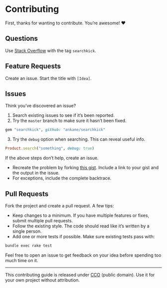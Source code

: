 # Contributing

First, thanks for wanting to contribute. You’re awesome! :heart:

## Questions

Use [Stack Overflow](https://stackoverflow.com/) with the tag `searchkick`.

## Feature Requests

Create an issue. Start the title with `[Idea]`.

## Issues

Think you’ve discovered an issue?

1. Search existing issues to see if it’s been reported.
2. Try the `master` branch to make sure it hasn’t been fixed.

```rb
gem "searchkick", github: "ankane/searchkick"
```

3. Try the `debug` option when searching. This can reveal useful info.

```ruby
Product.search("something", debug: true)
```

If the above steps don’t help, create an issue.

- Recreate the problem by forking [this gist](https://gist.github.com/ankane/f80b0923d9ae2c077f41997f7b704e5c). Include a link to your gist and the output in the issue.
- For exceptions, include the complete backtrace.

## Pull Requests

Fork the project and create a pull request. A few tips:

- Keep changes to a minimum. If you have multiple features or fixes, submit multiple pull requests.
- Follow the existing style. The code should read like it’s written by a single person.
- Add one or more tests if possible. Make sure existing tests pass with:

```sh
bundle exec rake test
```

Feel free to open an issue to get feedback on your idea before spending too much time on it.

---

This contributing guide is released under [CCO](https://creativecommons.org/publicdomain/zero/1.0/) (public domain). Use it for your own project without attribution.
